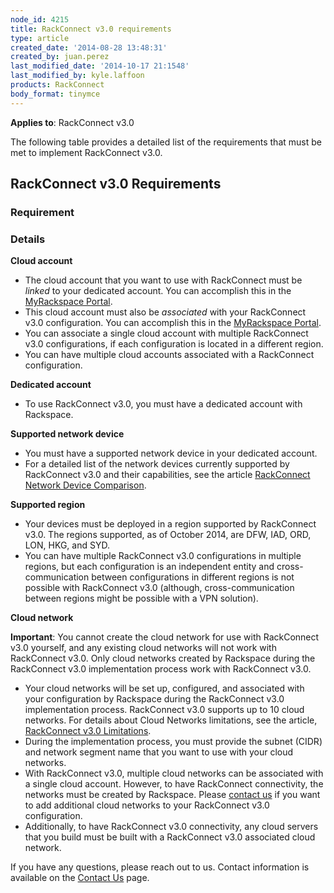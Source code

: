 ```yaml
---
node_id: 4215
title: RackConnect v3.0 requirements
type: article
created_date: '2014-08-28 13:48:31'
created_by: juan.perez
last_modified_date: '2014-10-17 21:1548'
last_modified_by: kyle.laffoon
products: RackConnect
body_format: tinymce
---
```


**Applies to**: RackConnect v3.0

The following table provides a detailed list of the requirements that
must be met to implement RackConnect v3.0.

RackConnect v3.0 Requirements
-----------------------------

### **Requirement**

### **Details**

**Cloud account**

-   The cloud account that you want to use with RackConnect must
    be *linked* to your dedicated account. You can accomplish this in
    the [MyRackspace Portal](https://my.rackspace.com/).
-   This cloud account must also be *associated* with your RackConnect
    v3.0 configuration. You can accomplish this in the [MyRackspace
    Portal](https://my.rackspace.com/).
-   You can associate a single cloud account with multiple RackConnect
    v3.0 configurations, if each configuration is located in a different
    region.
-   You can have multiple cloud accounts associated with a RackConnect
    configuration.

**Dedicated account**

-   To use RackConnect v3.0, you must have a dedicated account with
    Rackspace.

**Supported network device**

-   You must have a supported network device in your dedicated account.
-   For a detailed list of the network devices currently supported by
    RackConnect v3.0 and their capabilities, see the article
    [RackConnect Network Device
    Comparison](http://www.rackspace.com/knowledge_center/article/rackconnect-network-device-comparison).

**Supported region**

-   Your devices must be deployed in a region supported by RackConnect
    v3.0. The regions supported, as of October 2014, are DFW, IAD, ORD,
    LON, HKG, and SYD.
-   You can have multiple RackConnect v3.0 configurations in multiple
    regions, but each configuration is an independent entity and
    cross-communication between configurations in different regions is
    not possible with RackConnect v3.0 (although, cross-communication
    between regions might be possible with a VPN solution).

**Cloud network**

**Important**: You cannot create the cloud network for use with
RackConnect v3.0 yourself, and any existing cloud networks will not work
with RackConnect v3.0.  Only cloud networks created by Rackspace during
the RackConnect v3.0 implementation process work with RackConnect v3.0.

-   Your cloud networks will be set up, configured, and associated with
    your configuration by Rackspace during the RackConnect v3.0
    implementation process. RackConnect v3.0 supports up to 10 cloud
    networks. For details about Cloud Networks limitations, see the
    article, [RackConnect v3.0
    Limitations](http://www.rackspace.com/knowledge_center/article/rackconnect-v30-limitations).
-   During the implementation process, you must provide the subnet
    (CIDR) and network segment name that you want to use with your cloud
    networks.
-   With RackConnect v3.0,  multiple cloud networks can be associated
    with a single cloud account. However, to have RackConnect
    connectivity, the networks must be created by Rackspace. Please
    [contact us](http://www.rackspace.com/knowledge_center/support) if
    you want to add additional cloud networks to your RackConnect v3.0
    configuration.
-   Additionally, to have RackConnect v3.0 connectivity, any cloud
    servers that you build must be built with a RackConnect v3.0
    associated cloud network.

 

If you have any questions, please reach out to us. Contact information
is available on the [Contact
Us](http://www.rackspace.com/knowledge_center/support) page.

 

